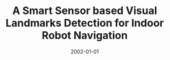 ---
title: "A Smart Sensor based Visual Landmarks Detection for Indoor Robot Navigation"
collection: publications
permalink: /publication/2002-01-01-A-Smart-Sensor-based-Visual-Landmarks-Detection-for-Indoor-Robot-Navigation
date: 2002-01-01
venue: 'the proceedings of Proc. IEEE Int. Conf. on Pattern Recognition (ICPR)'
citation: ' N. Arana,  F. Lerasle,  M. Briot,  C. Lemaire,  J.B. Hayet, &quot;A Smart Sensor based Visual Landmarks Detection for Indoor Robot Navigation.&quot; the proceedings of Proc. IEEE Int. Conf. on Pattern Recognition (ICPR), 2002.'
---